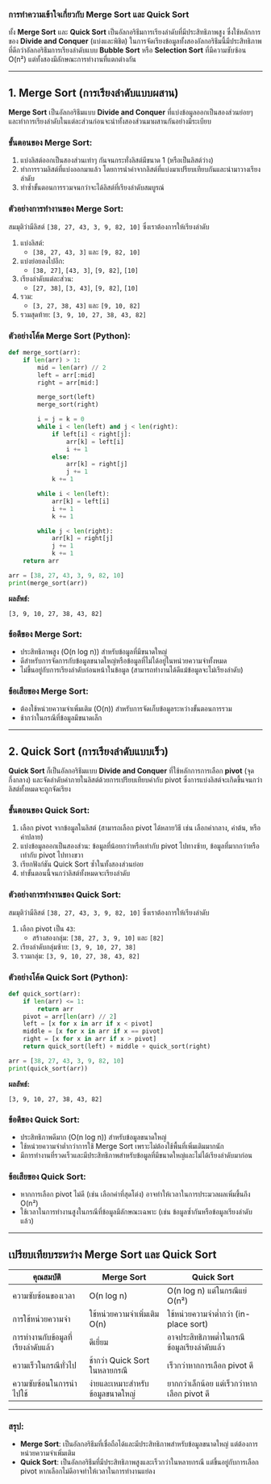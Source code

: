### การทำความเข้าใจเกี่ยวกับ **Merge Sort** และ **Quick Sort**

ทั้ง **Merge Sort** และ **Quick Sort** เป็นอัลกอริธึมการเรียงลำดับที่มีประสิทธิภาพสูง ซึ่งใช้หลักการของ **Divide and Conquer** (แบ่งและพิชิต) ในการจัดเรียงข้อมูลทั้งสองอัลกอริธึมนี้มีประสิทธิภาพที่ดีกว่าอัลกอริธึมการเรียงลำดับแบบ **Bubble Sort** หรือ **Selection Sort** ที่มีความซับซ้อน O(n²) แต่ทั้งสองมีลักษณะการทำงานที่แตกต่างกัน

---

## 1. **Merge Sort (การเรียงลำดับแบบผสาน)**

**Merge Sort** เป็นอัลกอริธึมแบบ **Divide and Conquer** ที่แบ่งข้อมูลออกเป็นสองส่วนย่อยๆ และทำการเรียงลำดับในแต่ละส่วนก่อนจะนำทั้งสองส่วนมาผสานกันอย่างมีระเบียบ

### ขั้นตอนของ Merge Sort:
1. แบ่งลิสต์ออกเป็นสองส่วนเท่าๆ กันจนกระทั่งลิสต์มีขนาด 1 (หรือเป็นลิสต์ว่าง)
2. ทำการรวมลิสต์ที่แบ่งออกมาแล้ว โดยการนำค่าจากลิสต์ที่แบ่งมาเปรียบเทียบกันและนำมาวางเรียงลำดับ
3. ทำซ้ำขั้นตอนการรวมจนกว่าจะได้ลิสต์ที่เรียงลำดับสมบูรณ์

### ตัวอย่างการทำงานของ Merge Sort:
สมมุติว่ามีลิสต์ `[38, 27, 43, 3, 9, 82, 10]` ซึ่งเราต้องการให้เรียงลำดับ

1. แบ่งลิสต์: 
   - `[38, 27, 43, 3]` และ `[9, 82, 10]`
2. แบ่งย่อยลงไปอีก:
   - `[38, 27]`, `[43, 3]`, `[9, 82]`, `[10]`
3. เรียงลำดับแต่ละส่วน:
   - `[27, 38]`, `[3, 43]`, `[9, 82]`, `[10]`
4. รวม:
   - `[3, 27, 38, 43]` และ `[9, 10, 82]`
5. รวมสุดท้าย: `[3, 9, 10, 27, 38, 43, 82]`

### ตัวอย่างโค้ด Merge Sort (Python):
```python
def merge_sort(arr):
    if len(arr) > 1:
        mid = len(arr) // 2
        left = arr[:mid]
        right = arr[mid:]

        merge_sort(left)
        merge_sort(right)

        i = j = k = 0
        while i < len(left) and j < len(right):
            if left[i] < right[j]:
                arr[k] = left[i]
                i += 1
            else:
                arr[k] = right[j]
                j += 1
            k += 1

        while i < len(left):
            arr[k] = left[i]
            i += 1
            k += 1

        while j < len(right):
            arr[k] = right[j]
            j += 1
            k += 1
    return arr

arr = [38, 27, 43, 3, 9, 82, 10]
print(merge_sort(arr))
```

**ผลลัพธ์:**
```
[3, 9, 10, 27, 38, 43, 82]
```

### ข้อดีของ Merge Sort:
- ประสิทธิภาพสูง (O(n log n)) สำหรับข้อมูลที่มีขนาดใหญ่
- ดีสำหรับการจัดการกับข้อมูลขนาดใหญ่หรือข้อมูลที่ไม่ได้อยู่ในหน่วยความจำทั้งหมด
- ไม่ขึ้นอยู่กับการเรียงลำดับก่อนหน้าในข้อมูล (สามารถทำงานได้ดีแม้ข้อมูลจะไม่เรียงลำดับ)

### ข้อเสียของ Merge Sort:
- ต้องใช้หน่วยความจำเพิ่มเติม (O(n)) สำหรับการจัดเก็บข้อมูลระหว่างขั้นตอนการรวม
- ช้ากว่าในกรณีที่ข้อมูลมีขนาดเล็ก

---

## 2. **Quick Sort (การเรียงลำดับแบบเร็ว)**

**Quick Sort** ก็เป็นอัลกอริธึมแบบ **Divide and Conquer** ที่ใช้หลักการการเลือก **pivot** (จุดกึ่งกลาง) และจัดลำดับค่าภายในลิสต์ด้วยการเปรียบเทียบค่ากับ pivot ซึ่งการแบ่งลิสต์จะเกิดขึ้นจนกว่าลิสต์ทั้งหมดจะถูกจัดเรียง

### ขั้นตอนของ Quick Sort:
1. เลือก pivot จากข้อมูลในลิสต์ (สามารถเลือก pivot ได้หลายวิธี เช่น เลือกค่ากลาง, ค่าต้น, หรือค่าปลาย)
2. แบ่งข้อมูลออกเป็นสองส่วน: ข้อมูลที่น้อยกว่าหรือเท่ากับ pivot ไปทางซ้าย, ข้อมูลที่มากกว่าหรือเท่ากับ pivot ไปทางขวา
3. เรียกฟังก์ชัน Quick Sort ซ้ำในทั้งสองส่วนย่อย
4. ทำขั้นตอนนี้จนกว่าลิสต์ทั้งหมดจะเรียงลำดับ

### ตัวอย่างการทำงานของ Quick Sort:
สมมุติว่ามีลิสต์ `[38, 27, 43, 3, 9, 82, 10]` ซึ่งเราต้องการให้เรียงลำดับ

1. เลือก pivot เป็น `43`:
   - สร้างสองกลุ่ม: `[38, 27, 3, 9, 10]` และ `[82]`
2. เรียงลำดับกลุ่มซ้าย: `[3, 9, 10, 27, 38]`
3. รวมกลุ่ม: `[3, 9, 10, 27, 38, 43, 82]`

### ตัวอย่างโค้ด Quick Sort (Python):
```python
def quick_sort(arr):
    if len(arr) <= 1:
        return arr
    pivot = arr[len(arr) // 2]
    left = [x for x in arr if x < pivot]
    middle = [x for x in arr if x == pivot]
    right = [x for x in arr if x > pivot]
    return quick_sort(left) + middle + quick_sort(right)

arr = [38, 27, 43, 3, 9, 82, 10]
print(quick_sort(arr))
```

**ผลลัพธ์:**
```
[3, 9, 10, 27, 38, 43, 82]
```

### ข้อดีของ Quick Sort:
- ประสิทธิภาพดีมาก (O(n log n)) สำหรับข้อมูลขนาดใหญ่
- ใช้หน่วยความจำต่ำกว่าการใช้ Merge Sort เพราะไม่ต้องใช้พื้นที่เพิ่มเติมมากนัก
- มีการทำงานที่รวดเร็วและมีประสิทธิภาพสำหรับข้อมูลที่มีขนาดใหญ่และไม่ได้เรียงลำดับมาก่อน

### ข้อเสียของ Quick Sort:
- หากการเลือก pivot ไม่ดี (เช่น เลือกค่าที่สุดโต่ง) อาจทำให้เวลาในการประมวลผลเพิ่มขึ้นถึง O(n²)
- ใช้เวลาในการทำงานสูงในกรณีที่ข้อมูลมีลักษณะเฉพาะ (เช่น ข้อมูลซ้ำกันหรือข้อมูลเรียงลำดับแล้ว)

---

## **เปรียบเทียบระหว่าง Merge Sort และ Quick Sort**

| คุณสมบัติ            | **Merge Sort**                           | **Quick Sort**                           |
|----------------------|------------------------------------------|------------------------------------------|
| ความซับซ้อนของเวลา   | O(n log n)                               | O(n log n) แต่ในกรณีแย่ O(n²)           |
| การใช้หน่วยความจำ    | ใช้หน่วยความจำเพิ่มเติม O(n)          | ใช้หน่วยความจำต่ำกว่า (in-place sort)  |
| การทำงานกับข้อมูลที่เรียงลำดับแล้ว | ดีเยี่ยม                                    | อาจประสิทธิภาพต่ำในกรณีข้อมูลเรียงลำดับแล้ว |
| ความเร็วในกรณีทั่วไป | ช้ากว่า Quick Sort ในหลายกรณี          | เร็วกว่าหากการเลือก pivot ดี            |
| ความซับซ้อนในการนำไปใช้ | ง่ายและเหมาะสำหรับข้อมูลขนาดใหญ่      | ยากกว่าเล็กน้อย แต่เร็วกว่าหากเลือก pivot ดี |

---

### สรุป:
- **Merge Sort**: เป็นอัลกอริธึมที่เชื่อถือได้และมีประสิทธิภาพสำหรับข้อมูลขนาดใหญ่ แต่ต้องการหน่วยความจำเพิ่มเติม
- **Quick Sort**: เป็นอัลกอริธึมที่มีประสิทธิภาพสูงและเร็วกว่าในหลายกรณี แต่ขึ้นอยู่กับการเลือก pivot หากเลือกไม่ดีอาจทำให้เวลาในการทำงานแย่ลง